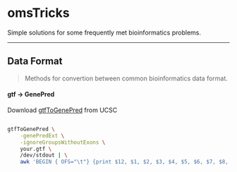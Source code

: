 # omsTricks

Simple solutions for some frequently met bioinformatics problems.

-----

## Data Format

> Methods for convertion between common bioinformatics data format.

#### gtf -> GenePred

Download [gtfToGenePred](http://hgdownload.cse.ucsc.edu/admin/exe/linux.x86_64/gtfToGenePred) from UCSC

```bash

gtfToGenePred \
    -genePredExt \
    -ignoreGroupsWithoutExons \
    your.gtf \
    /dev/stdout | \
    awk 'BEGIN { OFS="\t"} {print $12, $1, $2, $3, $4, $5, $6, $7, $8, $9, $10}' > your.GenePred


```
